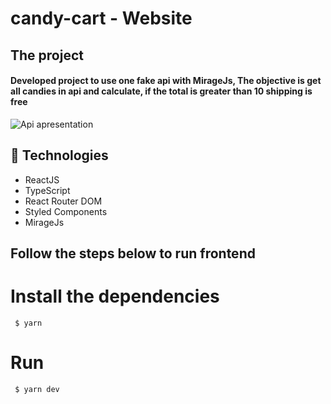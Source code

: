 # candy-cart - Website 

## The project
#### Developed project to use one fake api with MirageJs, The objective is get all candies in api and calculate, if the total is greater than 10  shipping is free

![Api apresentation](https://github.com/lucianobs1/candy-cart/blob/main/candy_cart.gif)

## :rocket: Technologies
- ReactJS
- TypeScript
- React Router DOM
- Styled Components
- MirageJs

## Follow the steps below to run frontend

 # Install the dependencies
```
 $ yarn
```
 # Run
```
 $ yarn dev
 ```
